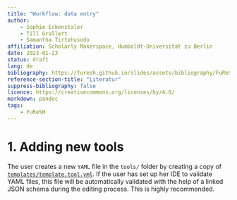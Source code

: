 ```yaml
---
title: "Workflow: data entry"
author:
    - Sophie Eckenstaler 
    - Till Grallert
    - Samantha Tirtohusodo
affiliation: Scholarly Makerspace, Humboldt-Universität zu Berlin
date: 2023-01-23 
status: draft
lang: de
bibliography: https://furesh.github.io/slides/assets/bibliography/FuReSH.csl.json
reference-section-title: "Literatur"
suppress-bibliography: false
licence: https://creativecommons.org/licenses/by/4.0/
markdown: pandoc
tags:
    - FuReSH
---
```


# 1. Adding new tools

The user creates a new `YAML` file in the `tools/` folder by creating a copy of [`templates/template.tool.yml`](templates/template.tool.yml). If the user has set up her IDE to validate YAML files, this file will be automatically validated with the help of a linked JSON schema during the editing process. This is highly recommended. 
